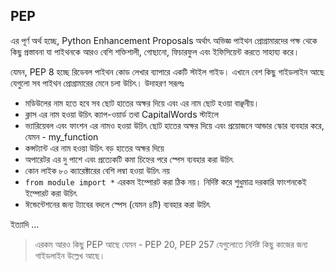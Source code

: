 ## PEP  
এর পূর্ণ অর্থ হচ্ছে, Python Enhancement Proposals অর্থাৎ অভিজ্ঞ পাইথন প্রোগ্রামারদের পক্ষ থেকে কিছু প্রস্তাবনা যা পাইথনকে আরও বেশি শক্তিশালী, গোছানো, ফিচারফুল এবং ইফিসিয়েন্ট করতে সাহায্য করে।  

যেমন, PEP 8 হচ্ছে রিডেবল পাইথন কোড লেখার ব্যাপারে একটি স্টাইল গাইড। এখানে বেশ কিছু গাইডলাইন আছে যেগুলো সব পাইথন প্রোগ্রামারের মেনে চলা উচিৎ। উদাহরণ সরূপঃ  

* মডিউলের নাম হতে হবে সব ছোট হাতের অক্ষর দিয়ে এবং এর নাম ছোট হওয়া বাঞ্ছনীয়।   
* ক্লাস এর নাম হওয়া উচিৎ ক্যাপ-ওয়ার্ড তথা CapitalWords স্টাইলে   
* ভ্যারিয়েবল এবং ফাংশন এর নামও হওয়া উচিৎ ছোট হাতের অক্ষর দিয়ে এবং প্রয়োজনে আন্ডার স্কোর ব্যবহার করে, যেমন - my_function   
* কন্সট্যান্ট এর নাম হওয়া উচিৎ বড় হাতের অক্ষর দিয়ে   
* অপারেটর এর দু পাশে এবং প্রত্যেকটি কমা চিহ্নের পরে স্পেস ব্যবহার করা উচিৎ   
* কোন লাইক ৮০ ক্যারেক্টারের বেশি লম্বা হওয়া উচিৎ নয়   
* `from module import *` এরকম ইম্পোরট করা ঠিক নয়। নির্দিষ্ট করে শুধুমাত্র দরকারি ফাংশনকেই ইম্পোরট করা উচিৎ  
* ঈন্ডেন্টেশনের জন্য ট্যাবের বদলে স্পেস (যেমন ৪টি) ব্যবহার করা উচিৎ  

ইত্যাদি ...

> এরকম আরও কিছু PEP আছে যেমন - PEP 20, PEP 257 যেগুলোতে নির্দিষ্ট কিছু কাজের জন্য গাইডলাইন উল্লেখ আছে। 